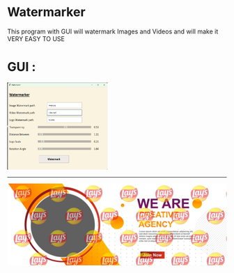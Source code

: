 # Watermarker
This program with GUI will watermark Images and Videos and will make it VERY EASY TO USE
<h1>GUI :</h1>
<img src="Watermarker.png", width=230, height=200>
<hr>
<img src="output.jpg">
